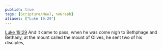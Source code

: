 ```yaml
---
publish: true
tags: [Scripture/NewT, noGraph]
aliases: ["Luke 19:29"]
---
```

[Luke 19:29](https://churchofjesuschrist.org/study/scriptures/nt/luke/19?lang=eng&id=p29#p29) And it came to pass, when he was come nigh to Bethphage and Bethany, at the mount called the mount of Olives, he sent two of his disciples,
